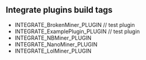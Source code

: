 ﻿## Integrate plugins build tags
  - INTEGRATE_BrokenMiner_PLUGIN // test plugin
  - INTEGRATE_ExamplePlugin_PLUGIN // test plugin
  - INTEGRATE_NBMiner_PLUGIN
  - INTEGRATE_NanoMiner_PLUGIN
  - INTEGRATE_LolMiner_PLUGIN
